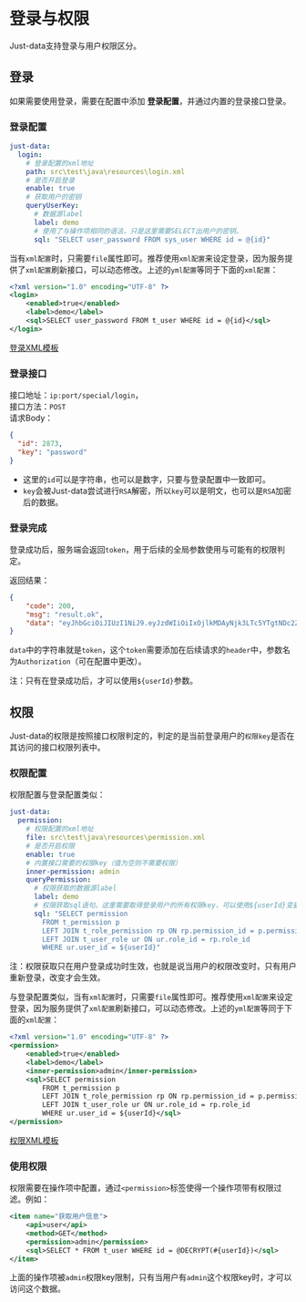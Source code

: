 # 登录与权限

Just-data支持登录与用户权限区分。

## 登录

如果需要使用登录，需要在配置中添加 __登录配置__，并通过内置的登录接口登录。

### 登录配置

```yaml
just-data:
  login:
    # 登录配置的xml地址
    path: src\test\java\resources\login.xml
    # 是否开启登录
    enable: true
    # 获取用户的密钥
    queryUserKey:
      # 数据源label
      label: demo
      # 使用了与操作项相同的语法，只是这里需要SELECT出用户的密钥。
      sql: "SELECT user_password FROM sys_user WHERE id = @{id}"
```

当有`xml配置`时，只需要`file`属性即可。推荐使用`xml配置`来设定登录，因为服务提供了`xml配置`刷新接口，可以动态修改。上述的`yml配置`等同于下面的`xml配置`：

```xml
<?xml version="1.0" encoding="UTF-8" ?>
<login>
    <enabled>true</enabled>
    <label>demo</label>
    <sql>SELECT user_password FROM t_user WHERE id = @{id}</sql>
</login>
```

[登录XML模板](template/login.xml)

### 登录接口

接口地址：`ip:port/special/login`，  
接口方法：`POST`  
请求Body：

```json
{
  "id": 2873,
  "key": "password"
}
```

- 这里的`id`可以是字符串，也可以是数字，只要与登录配置中一致即可。
- `key`会被Just-data尝试进行`RSA`解密，所以`key`可以是明文，也可以是`RSA`加密后的数据。

### 登录完成

登录成功后，服务端会返回`token`，用于后续的全局参数使用与可能有的权限判定。

返回结果：

```json
{
    "code": 200,
    "msg": "result.ok",
    "data": "eyJhbGciOiJIUzI1NiJ9.eyJzdWIiOiIxOjlkMDAyNjk3LTc5YTgtNDc2Zi1iNjQ3LWY1NjVjOGUwZGNmNiJ9.OWkiHSiDgS_fehnMP2mtMJj34uSBc4mciRXLe1L5_rU"
}
```

`data`中的字符串就是`token`，这个`token`需要添加在后续请求的`header`中，参数名为`Authorization`（可在配置中更改）。

注：只有在登录成功后，才可以使用`${userId}`参数。

## 权限

Just-data的权限是按照接口权限判定的，判定的是当前登录用户的`权限key`是否在其访问的接口权限列表中。

### 权限配置

权限配置与登录配置类似：

```yaml
just-data:
  permission:
    # 权限配置的xml地址
    file: src\test\java\resources\permission.xml
    # 是否开启权限
    enable: true
    # 内置接口需要的权限key（值为空则不需要权限）
    inner-permission: admin
    queryPermission:
      # 权限获取的数据源label
      label: demo
      # 权限获取sql语句。这里需要取得登录用户的所有权限key，可以使用${userId}变量来替换登录用户ID
      sql: "SELECT permission
        FROM t_permission p
        LEFT JOIN t_role_permission rp ON rp.permission_id = p.permission_id
        LEFT JOIN t_user_role ur ON ur.role_id = rp.role_id
        WHERE ur.user_id = ${userId}"
```

注：权限获取只在用户登录成功时生效，也就是说当用户的权限改变时，只有用户重新登录，改变才会生效。

与登录配置类似，当有`xml配置`时，只需要`file`属性即可。推荐使用`xml配置`来设定登录，因为服务提供了`xml配置`刷新接口，可以动态修改。上述的`yml配置`等同于下面的`xml配置`：

```xml
<?xml version="1.0" encoding="UTF-8" ?>
<permission>
    <enabled>true</enabled>
    <label>demo</label>
    <inner-permission>admin</inner-permission>
    <sql>SELECT permission
        FROM t_permission p
        LEFT JOIN t_role_permission rp ON rp.permission_id = p.permission_id
        LEFT JOIN t_user_role ur ON ur.role_id = rp.role_id
        WHERE ur.user_id = ${userId}</sql>
</permission>
```

[权限XML模板](template/permission.xml)

### 使用权限

权限需要在操作项中配置，通过`<permission>`标签使得一个操作项带有权限过滤。例如：

```xml
<item name="获取用户信息">
    <api>user</api>
    <method>GET</method>
    <permission>admin</permission>
    <sql>SELECT * FROM t_user WHERE id = @DECRYPT(#{userId})</sql>
</item>
```

上面的操作项被`admin`权限key限制，只有当用户有`admin`这个权限key时，才可以访问这个数据。
